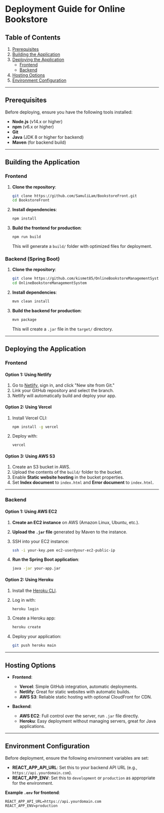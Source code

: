 # Deployment Guide for Online Bookstore

## Table of Contents
1. [Prerequisites](#prerequisites)
2. [Building the Application](#building-the-application)
3. [Deploying the Application](#deploying-the-application)
   - [Frontend](#frontend)
   - [Backend](#backend)
4. [Hosting Options](#hosting-options)
5. [Environment Configuration](#environment-configuration)

---

## Prerequisites
Before deploying, ensure you have the following tools installed:

- **Node.js** (v14.x or higher)
- **npm** (v6.x or higher)
- **Git**
- **Java** (JDK 8 or higher for backend)
- **Maven** (for backend build)

---

## Building the Application

### Frontend

1. **Clone the repository**:
    ```bash
    git clone https://github.com/SamuliLam/BookstoreFront.git
    cd BookstoreFront
    ```

2. **Install dependencies**:
    ```bash
    npm install
    ```

3. **Build the frontend for production**:
    ```bash
    npm run build
    ```
    This will generate a `build/` folder with optimized files for deployment.

### Backend (Spring Boot)

1. **Clone the repository**:
    ```bash
    git clone https://github.com/kismet85/OnlineBookstoreManagementSystem.git
    cd OnlineBookstoreManagementSystem
    ```

2. **Install dependencies**:
    ```bash
    mvn clean install
    ```

3. **Build the backend for production**:
    ```bash
    mvn package
    ```
    This will create a `.jar` file in the `target/` directory.

---

## Deploying the Application

### Frontend

#### Option 1: **Using Netlify**

1. Go to [Netlify](https://www.netlify.com/), sign in, and click "New site from Git."
2. Link your GitHub repository and select the branch.
3. Netlify will automatically build and deploy your app.

#### Option 2: **Using Vercel**

1. Install Vercel CLI:
    ```bash
    npm install -g vercel
    ```

2. Deploy with:
    ```bash
    vercel
    ```

#### Option 3: **Using AWS S3**

1. Create an S3 bucket in AWS.
2. Upload the contents of the `build/` folder to the bucket.
3. Enable **Static website hosting** in the bucket properties.
4. Set **Index document** to `index.html` and **Error document** to `index.html`.

---

### Backend

#### Option 1: **Using AWS EC2**

1. **Create an EC2 instance** on AWS (Amazon Linux, Ubuntu, etc.).
2. **Upload the `.jar` file** generated by Maven to the instance.
3. SSH into your EC2 instance:
    ```bash
    ssh -i your-key.pem ec2-user@your-ec2-public-ip
    ```

4. **Run the Spring Boot application**:
    ```bash
    java -jar your-app.jar
    ```

#### Option 2: **Using Heroku**

1. Install the [Heroku CLI](https://devcenter.heroku.com/articles/heroku-cli).
2. Log in with:
    ```bash
    heroku login
    ```

3. Create a Heroku app:
    ```bash
    heroku create
    ```

4. Deploy your application:
    ```bash
    git push heroku main
    ```

---

## Hosting Options

- **Frontend**:
  - **Vercel**: Simple GitHub integration, automatic deployments.
  - **Netlify**: Great for static websites with automatic builds.
  - **AWS S3**: Reliable static hosting with optional CloudFront for CDN.

- **Backend**:
  - **AWS EC2**: Full control over the server, run `.jar` file directly.
  - **Heroku**: Easy deployment without managing servers, great for Java applications.

---

## Environment Configuration

Before deployment, ensure the following environment variables are set:

- **REACT_APP_API_URL**: Set this to your backend API URL (e.g., `https://api.yourdomain.com`).
- **REACT_APP_ENV**: Set this to `development` or `production` as appropriate for the environment.

**Example `.env` for frontend**:
```env
REACT_APP_API_URL=https://api.yourdomain.com
REACT_APP_ENV=production
